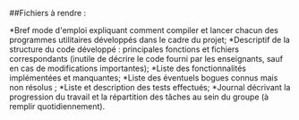 ##Fichiers à rendre :

 *Bref mode d'emploi expliquant comment compiler et lancer chacun des programmes utilitaires développés dans le cadre du projet;
 *Descriptif de la structure du code développé : principales fonctions et fichiers correspondants (inutile
de décrire le code fourni par les enseignants, sauf en cas de modifications importantes);
 *Liste des fonctionnalités implémentées et manquantes;
 *Liste des éventuels bogues connus mais non résolus ;
 *Liste et description des tests effectués;
 *Journal décrivant la progression du travail et la répartition des tâches au sein du groupe (à remplir
quotidiennement).



